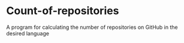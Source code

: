 # Count-of-repositories
A program for calculating the number of repositories on GitHub in the desired language
